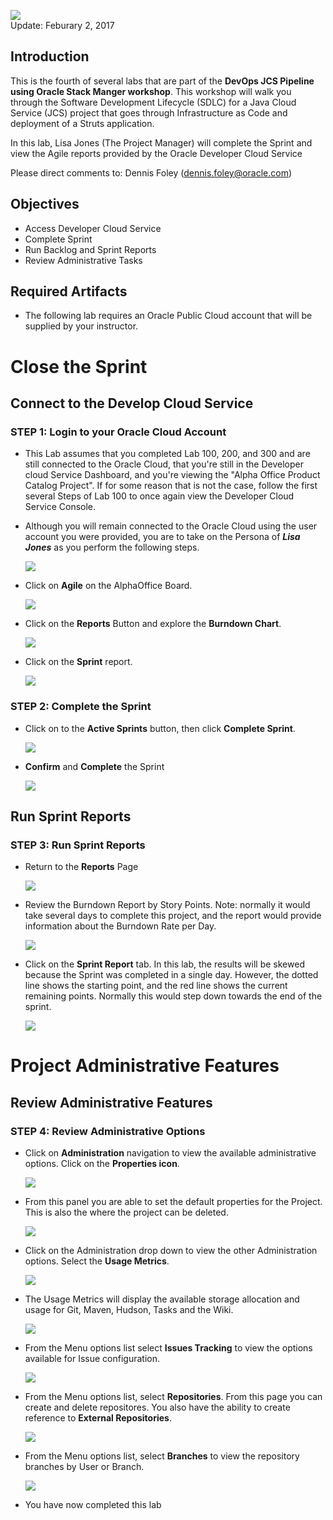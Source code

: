 ![](images/400/Picture400-title.png)  
Update: Feburary 2, 2017

## Introduction

This is the fourth of several labs that are part of the **DevOps JCS Pipeline using Oracle Stack Manger workshop**. This workshop will walk you through the Software Development Lifecycle (SDLC) for a Java Cloud Service (JCS) project that goes through Infrastructure as Code and deployment of a Struts application.

In this lab, Lisa Jones (The Project Manager) will complete the Sprint and view the Agile reports provided by the Oracle Developer Cloud Service

Please direct comments to: Dennis Foley (dennis.foley@oracle.com)

## Objectives
- Access Developer Cloud Service
- Complete Sprint
- Run Backlog and Sprint Reports
- Review Administrative Tasks

## Required Artifacts
- The following lab requires an Oracle Public Cloud account that will be supplied by your instructor.

# Close the Sprint

## Connect to the Develop Cloud Service

### **STEP 1**: Login to your Oracle Cloud Account

- This Lab assumes that you completed Lab 100, 200, and 300 and are still connected to the Oracle Cloud, that you're still in the Developer cloud Service Dashboard, and you're viewing the "Alpha Office Product Catalog Project". If for some reason that is not the case, follow the first several Steps of Lab 100 to once again view the Developer Cloud Service Console.

- Although you will remain connected to the Oracle Cloud using the user account you were provided, you are to take on the Persona of ***Lisa Jones*** as you perform the following steps.

    ![](images/lisa.png)  

- Click on **Agile** on the AlphaOffice Board.

    ![](images/400/Picture400-1.png)  

- Click on the **Reports** Button and explore the **Burndown Chart**.

    ![](images/400/Picture400-2.png)  

- Click on the **Sprint** report.

    ![](images/400/Picture400-3.png)  

### **STEP 2**: Complete the Sprint

- Click on to the **Active Sprints** button, then click **Complete Sprint**.

    ![](images/400/Picture400-4.png)  

- **Confirm** and **Complete** the Sprint

    ![](images/400/Picture400-5.png)  

## Run Sprint Reports

### **STEP 3**: Run Sprint Reports

- Return to the **Reports** Page

    ![](images/400/Picture400-2.png)  

- Review the Burndown Report by Story Points. Note: normally it would take several days to complete this project, and the report would provide information about the Burndown Rate per Day.

    ![](images/400/Picture400-6.png)  

- Click on the **Sprint Report** tab. In this lab, the results will be skewed because the Sprint was completed in a single day. However, the dotted line shows the starting point, and the red line shows the current remaining points. Normally this would step down towards the end of the sprint.

    ![](images/400/Picture400-7.png)  

# Project Administrative Features

## Review Administrative Features

### **STEP 4**: Review Administrative Options

- Click on **Administration** navigation to view the available administrative options. Click on the **Properties icon**.

    ![](images/400/Picture400-8.png)  

- From this panel you are able to set the default properties for the Project. This is also the where the project can be deleted.

    ![](images/400/Picture400-9.png)  

- Click on the Administration drop down to view the other Administration options. Select the **Usage Metrics**.

    ![](images/400/Picture400-10.png)  

- The Usage Metrics will display the available storage allocation and usage for Git, Maven, Hudson, Tasks and the Wiki.

    ![](images/400/Picture400-11.png)  

- From the Menu options list select **Issues Tracking** to view the options available for Issue configuration.

    ![](images/400/Picture400-12.png)  

- From the Menu options list, select **Repositories**. From this page you can create and delete repositores. You also have the ability to create reference to **External Repositories**.

    ![](images/400/Picture400-13.png)  

- From the Menu options list, select **Branches** to view the repository branches by User or Branch.

    ![](images/400/Picture400-14.png)  

- You have now completed this lab
